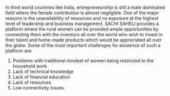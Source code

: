 In third world countries like India, entrepreneurship is still a male dominated field where the female contribution is almost negligible. One of the major reasons is the unavailability of resources and no exposure at the highest level of leadership and business management.
SACHI SAHELI provides a platform where the rural women can be provided ample opportunities by connecting them with the investors all over the world who wish to invest in their talent and home-made products which would be appreciated all over the globe.
Some of the most important challenges for existence of such a platform are:
<ol>
  	<li>Problems with traditional mindset of women being restricted to the household work</li>
  <li>Lack of technical knowledge</li>
  <li>Lack of financial education</li>
  	<li>Lack of resources</li>
  	<li>Low connectivity issues.</li>
</ol>
